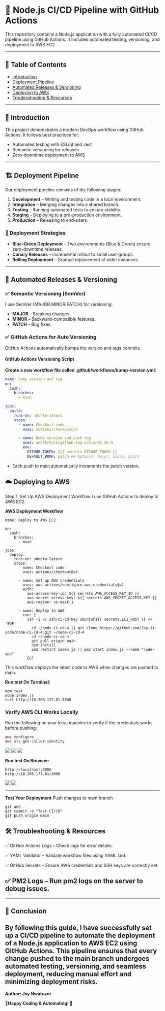 # 🚀 Node.js CI/CD Pipeline with GitHub Actions  

This repository contains a Node.js application with a fully automated CI/CD pipeline using GitHub Actions. It includes automated testing, versioning, and deployment to AWS EC2.

---

## 📌 **Table of Contents**
- [Introduction](#introduction)
- [Deployment Pipeline](#deployment-pipeline)
- [Automated Releases & Versioning](#automated-releases--versioning)
- [Deploying to AWS](#deploying-to-aws)
- [Troubleshooting & Resources](#troubleshooting--resources)

---

## 🎯 **Introduction**
This project demonstrates a modern DevOps workflow using GitHub Actions. It follows best practices for:
- Automated testing with ESLint and Jest
- Semantic versioning for releases
- Zero-downtime deployment to AWS

---

## 🏗 **Deployment Pipeline**
Our deployment pipeline consists of the following stages:

1. **Development** – Writing and testing code in a local environment.
2. **Integration** – Merging changes into a shared branch.
3. **Testing** – Running automated tests to ensure stability.
4. **Staging** – Deploying to a pre-production environment.
5. **Production** – Releasing to end-users.

### 📌 **Deployment Strategies**
- **Blue-Green Deployment** – Two environments (Blue & Green) ensure zero-downtime releases.
- **Canary Releases** – Incremental rollout to small user groups.
- **Rolling Deployment** – Gradual replacement of older instances.

---

## 🔄 **Automated Releases & Versioning**
### ✅ **Semantic Versioning (SemVer)**
I use SemVer (MAJOR.MINOR.PATCH) for versioning:
- **MAJOR** – Breaking changes.
- **MINOR** – Backward-compatible features.
- **PATCH** – Bug fixes.

### ✅ **GitHub Actions for Auto Versioning**
GitHub Actions automatically bumps the version and tags commits.

#### **GitHub Actions Versioning Script**
**Create a new workflow file called .github/workflows/bump-version.yml:**
```yaml
name: Bump version and tag
on:
  push:
    branches:
      - main

jobs:
  build:
    runs-on: ubuntu-latest
    steps:
      - name: Checkout code
        uses: actions/checkout@v4

      - name: Bump version and push tag
        uses: anothrNick/github-tag-action@1.26.0
        env:
          GITHUB_TOKEN: ${{ secrets.GITHUB_TOKEN }}
          DEFAULT_BUMP: patch ## Options: major, minor, patch
```
+ Each push to main automatically increments the patch version.


## ☁️ Deploying to AWS
Step 1: Set Up AWS Deployment Workflow
I use GitHub Actions to deploy to AWS EC2.

**AWS Deployment Workflow**
```
name: Deploy to AWS EC2

on:
  push:
    branches:
      - main

jobs:
  deploy:
    runs-on: ubuntu-latest
    steps:
      - name: Checkout code
        uses: actions/checkout@v4

      - name: Set up AWS credentials
        uses: aws-actions/configure-aws-credentials@v1
        with:
          aws-access-key-id: ${{ secrets.AWS_ACCESS_KEY_ID }}
          aws-secret-access-key: ${{ secrets.AWS_SECRET_ACCESS_KEY }}
          aws-region: us-east-1

      - name: Deploy to AWS
        run: |
          ssh -i ~/.ssh/ci-cd-key ubuntu@${{ secrets.EC2_HOST }} << 'EOF'
            cd ~/node-ci-cd-4 || git clone https://github.com/Joy-it-code/node-ci-cd-4.git ~/node-ci-cd-4
            cd ~/node-ci-cd-4
            git pull origin main
            npm install
            pm2 restart index.js || pm2 start index.js --name "node-app"
          EOF
```
This workflow deploys the latest code to AWS when changes are pushed to main.


**Run test On Terminal:**
```
npm test
node index.js
curl http://18.208.177.81:3000
```

### Verify AWS CLI Works Locally
Run the following on your local machine to verify if the credentials works before pushing:
```
aws configure
aws sts get-caller-identity
```
![](./img/1.npm.png)
![](./img/2a.node.index.png)
![](./img/2c.curl.png)


**Run test On Browser:**
```
http://localhost:3000
http://18.208.177.81:3000
```
![](./img/2b.localhost.png)
![](./img/2d.ec2browser.png)

---

**Test Your Deployment**
Push changes to main branch
```
git add .
git commit -m "Test CI/CD"
git push origin main
```

## 🛠 Troubleshooting & Resources

✅ GitHub Actions Logs – Check logs for error details.

✅ YAML Validator – Validate workflow files using YAML Lint.

✅ GitHub Secrets – Ensure AWS credentials and SSH keys are correctly set.

✅ PM2 Logs – Run pm2 logs on the server to debug issues.
---


---
## 🎯 Conclusion
By following this guide, I have successfully set up a CI/CD pipeline to automate the deployment of a Node.js application to AWS EC2 using GitHub Actions. This pipeline ensures that every change pushed to the main branch undergoes automated testing, versioning, and seamless deployment, reducing manual effort and minimizing deployment risks.
---


  **Author: Joy Nwatuzor** 

**🎉Happy Coding & Automating! 🚀**
